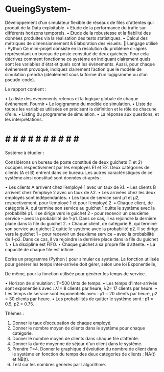 # QueingSystem-
 Développement d'un simulateur flexible de réseaux de files d'attentes qui produit de la Data exploitable. • Etude de la performance du trafic sur différents horizons temporels. • Etude de la robustesse et la fiabilité des données produites via la réalisation des tests statistiques. • Calcul des métriques de dimensionnement &amp; Elaboration des visuels.  Langage utilisé : Python
Ce mini-projet consiste en la résolution du problème ci-après représentant un bureau de poste constitué de deux guichets. Pour cela décrivez comment fonctionne ce système en indiquant clairement quels sont les variables d'état et quels sont les événements. Aussi, pour chaque événement provoqué, indiquez clairement l’action que le modèle de simulation prendra (idéalement sous la forme d’un logigramme ou d’un pseudo-code).

Le rapport contient :

•	La liste des événements retenus et la logique globale de chaque événement. Fournir 
•	Le  logigramme du modèle de simulation.
•	Liste de toutes les variables utilisées en précisant la définition et le rôle de chacune d'elle.
•	Listing du programme de simulation.
•	La réponse aux questions, et les interprétations.

# # # # # # # # # # # #

Système à étudier :

Considérons un bureau de poste constitué de deux guichets (1 et 2) occupés respectivement par les employés E1 et E2. Deux catégories de clients (A et B) entrent dans ce bureau. Les autres caractéristiques de ce système ainsi constitué sont données ci-après :

•	Les clients A arrivent chez l’employé 1 avec un taux de λ1.
•	Les clients B arrivent chez l’employé 2 avec un taux de λ2.
•	Les arrivées chez les deux employés sont indépendantes.
•	Les taux de service sont µ1 et µ2, respectivement, pour l’employé 1 et pour l’employé 2.
•	Chaque client, de catégorie A, qui termine son service au guichet 1 quitte le système avec la probabilité p1. Il se dirige vers le guichet 2 - pour recevoir un deuxième service – avec la probabilité de 1-p1. Dans ce cas, il va rejoindre la dernière place dans la file du guichet 2.
•	Chaque client, de catégorie B, qui termine son service au guichet 2 quitte le système avec la probabilité p2. Il se dirige vers le guichet 1 - pour recevoir un deuxième service – avec la probabilité de 1-p2. Dans ce cas, il va rejoindre la dernière place dans la file du guichet 1.
•	La discipline est FIFO.
•	Chaque guichet a sa propre file d’attente.
•	La capacité de chaque file est infinie.

Ecrire un programme (Python ) pour simuler ce système. La fonction utilisée pour générer les temps inter-arrivée doit gérer, selon une loi Exponentielle, 
 
De même, pour  la fonction utilisée pour générer les temps de service.


•	Horizon de simulation : T=500 Unts de temps.
•	Les temps d'inter-arrivée sont exponentiels avec : λ1= 8 clients par heure, λ2= 17 clients par heure.
•	Les temps de service sont exponentiels avec : µ1 = 20 clients par heure, µ2 = 30 clients par heure.
•	Les probabilités de quitter le système sont : p1 = 0.5, p2 = 0.75.

Thèmes :

1)	Donner le taux d’occupation de chaque employé.
2)	Donner le nombre moyen de clients dans le système pour chaque catégorie.
3)	Donner le nombre moyen de clients dans chaque file d’attente.
4)	Donner la durée moyenne de séjour d'un client dans le système.
5)	Prendre T=4. Donner le graphique d’évolution du nombre de client dans le système en fonction du temps des deux catégories de clients : NA(t) et NB(t).
6)	Test sur les nombres générés par l’algorithme.

